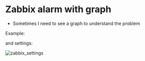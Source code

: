 # Zabbix alarm with graph

- Sometimes I need to see a graph to understand the problem

Example:

and settings:

![zabbix_settings](https://cloud.githubusercontent.com/assets/12140221/19526427/a1a02be8-964e-11e6-85c7-6253a5fd74f3.PNG)
